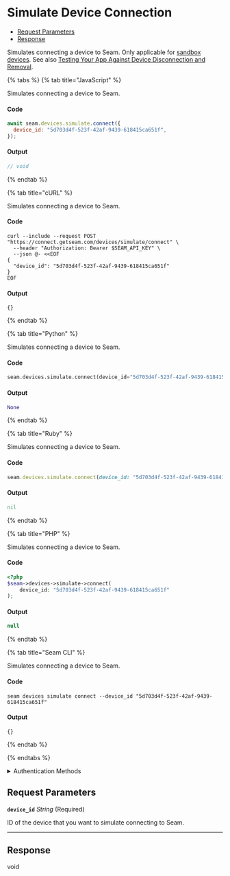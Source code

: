 # Simulate Device Connection

- [Request Parameters](#request-parameters)
- [Response](#response)

Simulates connecting a device to Seam. Only applicable for [sandbox devices](../../../core-concepts/workspaces/README.md#sandbox-workspaces). See also [Testing Your App Against Device Disconnection and Removal](../../../core-concepts/devices/testing-your-app-against-device-disconnection-and-removal.md).


{% tabs %}
{% tab title="JavaScript" %}

Simulates connecting a device to Seam.

#### Code

```javascript
await seam.devices.simulate.connect({
  device_id: "5d703d4f-523f-42af-9439-618415ca651f",
});
```

#### Output

```javascript
// void
```
{% endtab %}

{% tab title="cURL" %}

Simulates connecting a device to Seam.

#### Code

```curl
curl --include --request POST "https://connect.getseam.com/devices/simulate/connect" \
  --header "Authorization: Bearer $SEAM_API_KEY" \
  --json @- <<EOF
{
  "device_id": "5d703d4f-523f-42af-9439-618415ca651f"
}
EOF
```

#### Output

```curl
{}
```
{% endtab %}

{% tab title="Python" %}

Simulates connecting a device to Seam.

#### Code

```python
seam.devices.simulate.connect(device_id="5d703d4f-523f-42af-9439-618415ca651f")
```

#### Output

```python
None
```
{% endtab %}

{% tab title="Ruby" %}

Simulates connecting a device to Seam.

#### Code

```ruby
seam.devices.simulate.connect(device_id: "5d703d4f-523f-42af-9439-618415ca651f")
```

#### Output

```ruby
nil
```
{% endtab %}

{% tab title="PHP" %}

Simulates connecting a device to Seam.

#### Code

```php
<?php
$seam->devices->simulate->connect(
    device_id: "5d703d4f-523f-42af-9439-618415ca651f"
);
```

#### Output

```php
null
```
{% endtab %}

{% tab title="Seam CLI" %}

Simulates connecting a device to Seam.

#### Code

```seam_cli
seam devices simulate connect --device_id "5d703d4f-523f-42af-9439-618415ca651f"
```

#### Output

```seam_cli
{}
```
{% endtab %}

{% endtabs %}


<details>

<summary>Authentication Methods</summary>

- API key
- Personal access token
  <br>Must also include the `seam-workspace` header in the request.

To learn more, see [Authentication](https://docs.seam.co/latest/api/authentication).
</details>

## Request Parameters

**`device_id`** *String* (Required)

ID of the device that you want to simulate connecting to Seam.

---


## Response

void

